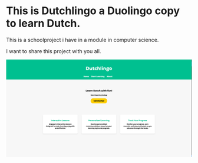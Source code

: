 <h1>This is Dutchlingo a Duolingo copy to learn Dutch.</h1>

This is a schoolproject i have in a module in computer science.

I want to share this project with you all.

![alt text](https://github.com/GOODJEDIRYAN/Dutchlingo/blob/Main/Images_README/Dutchlingo-html.png?raw=true)